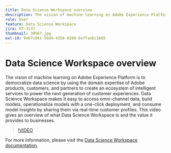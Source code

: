 ```yaml
---
title: Data Science Workspace overview
description: The vision of machine learning on Adobe Experience Platform is to democratize data science by using the domain expertise of Adobe products, customers, and partners to create an ecosystem of intelligent services to power the next generation of customer experiences. Data Science Workspace makes it easy to access omni-channel data, build models, operationalize models with a one-click deployment, and consume model insights by sharing them via real-time customer profiles. This video gives an overview of what Data Science Workspace is and the value it provides to businesses.
role: User
feature: Data Science Workspace
jira: KT-3137
thumbnail: 30567.jpg
exl-id: 9e67c041-50d4-4358-8200-6effaebc1b05
---
```

# Data Science Workspace overview

The vision of machine learning on Adobe Experience Platform is to democratize data science by using the domain expertise of Adobe products, customers, and partners to create an ecosystem of intelligent services to power the next generation of customer experiences. Data Science Workspace makes it easy to access omni-channel data, build models, operationalize models with a one-click deployment, and consume model insights by sharing them via real-time customer profiles. This video gives an overview of what Data Science Workspace is and the value it provides to businesses.

>[!VIDEO](https://video.tv.adobe.com/v/30567?quality=12&learn=on)

For more information, please visit the [Data Science Workspace documentation](https://experienceleague.adobe.com/docs/experience-platform/data-science-workspace/home.html).